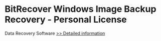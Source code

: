 # BitRecover Windows Image Backup Recovery - Personal License
Data Recovery Software
[>> Detailed information](https://secure.shareit.com/shareit/product.html?productid=300847274&affiliateid=200057808)